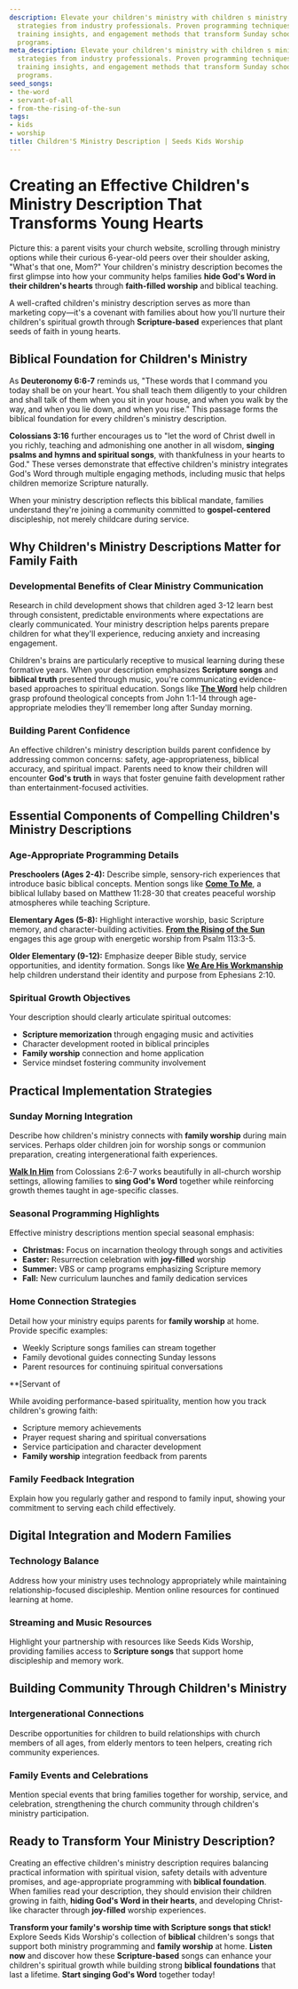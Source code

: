 ```yaml
---
description: Elevate your children's ministry with children s ministry description
  strategies from industry professionals. Proven programming techniques, volunteer
  training insights, and engagement methods that transform Sunday school and church
  programs.
meta_description: Elevate your children's ministry with children s ministry description
  strategies from industry professionals. Proven programming techniques, volunteer
  training insights, and engagement methods that transform Sunday school and church
  programs.
seed_songs:
- the-word
- servant-of-all
- from-the-rising-of-the-sun
tags:
- kids
- worship
title: Children'S Ministry Description | Seeds Kids Worship
---
```

# Creating an Effective Children's Ministry Description That Transforms Young Hearts

Picture this: a parent visits your church website, scrolling through ministry options while their curious 6-year-old peers over their shoulder asking, "What's that one, Mom?" Your children's ministry description becomes the first glimpse into how your community helps families **hide God's Word in their children's hearts** through **faith-filled worship** and biblical teaching.

A well-crafted children's ministry description serves as more than marketing copy—it's a covenant with families about how you'll nurture their children's spiritual growth through **Scripture-based** experiences that plant seeds of faith in young hearts.

## Biblical Foundation for Children's Ministry

As **Deuteronomy 6:6-7** reminds us, "These words that I command you today shall be on your heart. You shall teach them diligently to your children and shall talk of them when you sit in your house, and when you walk by the way, and when you lie down, and when you rise." This passage forms the biblical foundation for every children's ministry description.

**Colossians 3:16** further encourages us to "let the word of Christ dwell in you richly, teaching and admonishing one another in all wisdom, **singing psalms and hymns and spiritual songs**, with thankfulness in your hearts to God." These verses demonstrate that effective children's ministry integrates God's Word through multiple engaging methods, including music that helps children memorize Scripture naturally.

When your ministry description reflects this biblical mandate, families understand they're joining a community committed to **gospel-centered** discipleship, not merely childcare during service.

## Why Children's Ministry Descriptions Matter for Family Faith

### Developmental Benefits of Clear Ministry Communication

Research in child development shows that children aged 3-12 learn best through consistent, predictable environments where expectations are clearly communicated. Your ministry description helps parents prepare children for what they'll experience, reducing anxiety and increasing engagement.

Children's brains are particularly receptive to musical learning during these formative years. When your description emphasizes **Scripture songs** and **biblical truth** presented through music, you're communicating evidence-based approaches to spiritual education. Songs like **[The Word](https://seedskidsworship.com/product/the-word-john-11-14-2/)** help children grasp profound theological concepts from John 1:1-14 through age-appropriate melodies they'll remember long after Sunday morning.

### Building Parent Confidence

An effective children's ministry description builds parent confidence by addressing common concerns: safety, age-appropriateness, biblical accuracy, and spiritual impact. Parents need to know their children will encounter **God's truth** in ways that foster genuine faith development rather than entertainment-focused activities.

## Essential Components of Compelling Children's Ministry Descriptions

### Age-Appropriate Programming Details

**Preschoolers (Ages 2-4):** Describe simple, sensory-rich experiences that introduce basic biblical concepts. Mention songs like **[Come To Me](https://seedskidsworship.com/product/when-you-lie-down-lullabies-scripture-songs/)**, a biblical lullaby based on Matthew 11:28-30 that creates peaceful worship atmospheres while teaching Scripture.

**Elementary Ages (5-8):** Highlight interactive worship, basic Scripture memory, and character-building activities. **[From the Rising of the Sun](https://seedskidsworship.com/product/from-the-rising-of-the-sun-psalm-1133-5/)** engages this age group with energetic worship from Psalm 113:3-5.

**Older Elementary (9-12):** Emphasize deeper Bible study, service opportunities, and identity formation. Songs like **[We Are His Workmanship](https://seedskidsworship.com/product/we-are-his-workmanship-ephesians-210-2/)** help children understand their identity and purpose from Ephesians 2:10.

### Spiritual Growth Objectives

Your description should clearly articulate spiritual outcomes:
- **Scripture memorization** through engaging music and activities
- Character development rooted in biblical principles
- **Family worship** connection and home application
- Service mindset fostering community involvement

## Practical Implementation Strategies

### Sunday Morning Integration

Describe how children's ministry connects with **family worship** during main services. Perhaps older children join for worship songs or communion preparation, creating intergenerational faith experiences.

**[Walk In Him](https://seedskidsworship.com/product/walk-in-him-colossians-26-7/)** from Colossians 2:6-7 works beautifully in all-church worship settings, allowing families to **sing God's Word** together while reinforcing growth themes taught in age-specific classes.

### Seasonal Programming Highlights

Effective ministry descriptions mention special seasonal emphasis:
- **Christmas:** Focus on incarnation theology through songs and activities
- **Easter:** Resurrection celebration with **joy-filled** worship
- **Summer:** VBS or camp programs emphasizing Scripture memory
- **Fall:** New curriculum launches and family dedication services

### Home Connection Strategies

Detail how your ministry equips parents for **family worship** at home. Provide specific examples:
- Weekly Scripture songs families can stream together
- Family devotional guides connecting Sunday lessons
- Parent resources for continuing spiritual conversations

**[Servant of

While avoiding performance-based spirituality, mention how you track children's growing faith:
- Scripture memory achievements
- Prayer request sharing and spiritual conversations
- Service participation and character development
- **Family worship** integration feedback from parents

### Family Feedback Integration

Explain how you regularly gather and respond to family input, showing your commitment to serving each child effectively.

## Digital Integration and Modern Families

### Technology Balance

Address how your ministry uses technology appropriately while maintaining relationship-focused discipleship. Mention online resources for continued learning at home.

### Streaming and Music Resources

Highlight your partnership with resources like Seeds Kids Worship, providing families access to **Scripture songs** that support home discipleship and memory work.

## Building Community Through Children's Ministry

### Intergenerational Connections

Describe opportunities for children to build relationships with church members of all ages, from elderly mentors to teen helpers, creating rich community experiences.

### Family Events and Celebrations

Mention special events that bring families together for worship, service, and celebration, strengthening the church community through children's ministry participation.

## Ready to Transform Your Ministry Description?

Creating an effective children's ministry description requires balancing practical information with spiritual vision, safety details with adventure promises, and age-appropriate programming with **biblical foundation**. When families read your description, they should envision their children growing in faith, **hiding God's Word in their hearts**, and developing Christ-like character through **joy-filled** worship experiences.

**Transform your family's worship time with Scripture songs that stick!** Explore Seeds Kids Worship's collection of **biblical** children's songs that support both ministry programming and **family worship** at home. **Listen now** and discover how these **Scripture-based** songs can enhance your children's spiritual growth while building strong **biblical foundations** that last a lifetime. **Start singing God's Word** together today!

<script type="application/ld+json">
{
  "@context": "https://schema.org",
  "@type": "Article",
  "headline": "Children S Ministry Description",
  "author": {
    "@type": "Organization",
    "name": "Seeds Kids Worship"
  },
  "publisher": {
    "@type": "Organization",
    "name": "Seeds Kids Worship",
    "logo": {
      "@type": "ImageObject",
      "url": "https://seedskidsworship.com/logo.png"
    }
  },
  "datePublished": "2025-09-03T19:55:16.249085",
  "dateModified": "2025-09-03T19:55:16.249112",
  "description": "Elevate your children's ministry with children s ministry description strategies from industry professionals. Proven programming techniques, volunteer training ",
  "mainEntityOfPage": {
    "@type": "WebPage",
    "@id": "https://seedskidsworship.com/activities/children-s-ministry-description/"
  }
}
</script>

<script type="application/ld+json">
{
  "@context": "https://schema.org",
  "@type": "Product",
  "name": "The Word",
  "description": "Profound song about Jesus as the Word who became flesh from John 1:1-14",
  "url": "https://seedskidsworship.com/product/the-word-john-11-14-2/",
  "brand": {
    "@type": "Brand",
    "name": "Seeds Kids Worship"
  },
  "category": "Children's Christian Music",
  "album": "Jesus"
}
</script>

<script type="application/ld+json">
{
  "@context": "https://schema.org",
  "@type": "Product",
  "name": "Servant of All",
  "description": "A song about serving others and being great through humility",
  "url": "https://seedskidsworship.com/product/servant-of-all-mark-935/",
  "brand": {
    "@type": "Brand",
    "name": "Seeds Kids Worship"
  },
  "category": "Children's Christian Music",
  "album": "The Power of Encouragement"
}
</script>

<script type="application/ld+json">
{
  "@context": "https://schema.org",
  "@type": "Product",
  "name": "From the Rising of the Sun",
  "description": "A worship song about praising God's name from east to west",
  "url": "https://seedskidsworship.com/product/from-the-rising-of-the-sun-psalm-1133-5/",
  "brand": {
    "@type": "Brand",
    "name": "Seeds Kids Worship"
  },
  "category": "Children's Christian Music",
  "album": "Sing God's Word"
}
</script>

<script type="application/ld+json">
{
  "@context": "https://schema.org",
  "@type": "Product",
  "name": "Walk In Him",
  "description": "Growth song about walking in Christ and being rooted in Him from
